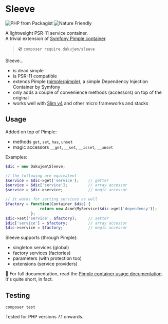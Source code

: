 
# Sleeve

![PHP from Packagist](https://img.shields.io/packagist/php-v/dakujem/sleeve)
![Nature Friendly](https://img.shields.io/badge/nature%20%F0%9F%8C%B3-friendly%20%F0%9F%92%9A-green)

A lightweight PSR-11 service container.\
A trivial extension of [Symfony Pimple container](https://pimple.symfony.com).

> 💿 `composer require dakujem/sleeve`

Sleeve...
- is dead simple
- is PSR-11 compatible
- extends Pimple ([pimple/pimple](https://packagist.org/packages/pimple/pimple)), a simple Dependency Injection Container by Symfony
- only adds a couple of convenience methods (accessors) on top of the original
- works well with [Slim v4](https://github.com/slimphp/Slim)
  and other micro frameworks and stacks


## Usage

Added on top of Pimple:
- methods `get`, `set`, `has`, `unset`
- magic accessors `__get`, `__set`, `__isset`, `__unset`

Examples:
```php
$dic = new Dakujem\Sleeve;

// the following are equivalent
$service = $dic->get('service');    // getter
$service = $dic['service'];         // array accessor
$service = $dic->service;           // magic accessor

// it works for setting services as well
$factory = function(Container $dic) {
               return new Acme\MyService($dic->get('dependency'));
           };
$dic->set('service', $factory);     // setter
$dic['service'] = $factory;         // array accessor
$dic->service = $factory;           // magic accessor
```

Sleeve supports (through Pimple):
- singleton services (global)
- factory services (factories)
- parameters (with protection too)
- extensions (service providers)

📖 For full documentation, read the [Pimple container usage documentation](https://pimple.symfony.com/#usage). It's quite short, in fact.


## Testing

```
composer test
```

Tested for PHP versions 7.1 onwards.
